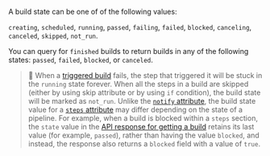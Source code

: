 A build state can be one of of the following values:

`creating`, `scheduled`, `running`, `passed`, `failing`, `failed`, `blocked`, `canceling`, `canceled`, `skipped`, `not_run`.

You can query for `finished` builds to return builds in any of the following states: `passed`, `failed`, `blocked`, or `canceled`.

> 🚧
> When a [triggered build](/docs/pipelines/configure/step-types/trigger-step) fails, the step that triggered it will be stuck in the `running` state forever.
> When all the steps in a build are skipped (either by using skip attribute or by using `if` condition), the build state will be marked as `not_run`.
> Unlike the [`notify` attribute](/docs/pipelines/configure/notifications), the build state value for a [`steps` attribute](/docs/pipelines/configure/defining-steps) may differ depending on the state of a pipeline. For example, when a build is blocked within a `steps` section, the `state` value in the [API response for getting a build](/docs/apis/rest-api/builds#get-a-build) retains its last value (for example, `passed`), rather than having the value `blocked`, and instead, the response also returns a `blocked` field with a value of `true`.
